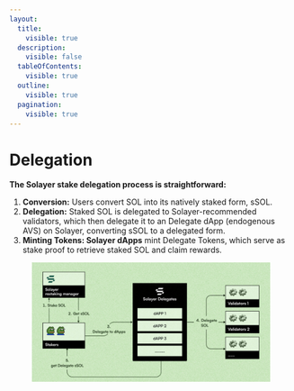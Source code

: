 ```yaml
---
layout:
  title:
    visible: true
  description:
    visible: false
  tableOfContents:
    visible: true
  outline:
    visible: true
  pagination:
    visible: true
---
```


# Delegation

**The Solayer stake delegation process is straightforward:**

1. **Conversion:** Users convert SOL into its natively staked form, sSOL.
2. **Delegation:** Staked SOL is delegated to Solayer-recommended validators, which then delegate it to an Delegate dApp (endogenous AVS) on Solayer, converting sSOL to a delegated form.
3. **Minting Tokens: Solayer dApps** mint Delegate Tokens, which serve as stake proof to retrieve staked SOL and claim rewards.

<figure><img src="../../.gitbook/assets/image (27).png" alt=""><figcaption></figcaption></figure>
